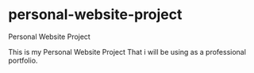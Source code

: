 # personal-website-project
Personal Website Project

This is my Personal Website Project That i will be using as a professional portfolio.
